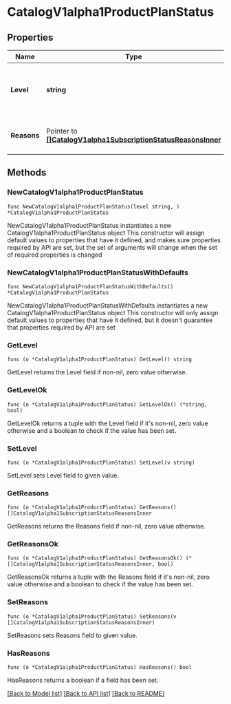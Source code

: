 # CatalogV1alpha1ProductPlanStatus

## Properties

Name | Type | Description | Notes
------------ | ------------- | ------------- | -------------
**Level** | **string** | The current status level, indicating progress towards consistency. | 
**Reasons** | Pointer to [**[]CatalogV1alpha1SubscriptionStatusReasonsInner**](CatalogV1alpha1SubscriptionStatusReasonsInner.md) | Reasons for the generated status. | [optional] 

## Methods

### NewCatalogV1alpha1ProductPlanStatus

`func NewCatalogV1alpha1ProductPlanStatus(level string, ) *CatalogV1alpha1ProductPlanStatus`

NewCatalogV1alpha1ProductPlanStatus instantiates a new CatalogV1alpha1ProductPlanStatus object
This constructor will assign default values to properties that have it defined,
and makes sure properties required by API are set, but the set of arguments
will change when the set of required properties is changed

### NewCatalogV1alpha1ProductPlanStatusWithDefaults

`func NewCatalogV1alpha1ProductPlanStatusWithDefaults() *CatalogV1alpha1ProductPlanStatus`

NewCatalogV1alpha1ProductPlanStatusWithDefaults instantiates a new CatalogV1alpha1ProductPlanStatus object
This constructor will only assign default values to properties that have it defined,
but it doesn't guarantee that properties required by API are set

### GetLevel

`func (o *CatalogV1alpha1ProductPlanStatus) GetLevel() string`

GetLevel returns the Level field if non-nil, zero value otherwise.

### GetLevelOk

`func (o *CatalogV1alpha1ProductPlanStatus) GetLevelOk() (*string, bool)`

GetLevelOk returns a tuple with the Level field if it's non-nil, zero value otherwise
and a boolean to check if the value has been set.

### SetLevel

`func (o *CatalogV1alpha1ProductPlanStatus) SetLevel(v string)`

SetLevel sets Level field to given value.


### GetReasons

`func (o *CatalogV1alpha1ProductPlanStatus) GetReasons() []CatalogV1alpha1SubscriptionStatusReasonsInner`

GetReasons returns the Reasons field if non-nil, zero value otherwise.

### GetReasonsOk

`func (o *CatalogV1alpha1ProductPlanStatus) GetReasonsOk() (*[]CatalogV1alpha1SubscriptionStatusReasonsInner, bool)`

GetReasonsOk returns a tuple with the Reasons field if it's non-nil, zero value otherwise
and a boolean to check if the value has been set.

### SetReasons

`func (o *CatalogV1alpha1ProductPlanStatus) SetReasons(v []CatalogV1alpha1SubscriptionStatusReasonsInner)`

SetReasons sets Reasons field to given value.

### HasReasons

`func (o *CatalogV1alpha1ProductPlanStatus) HasReasons() bool`

HasReasons returns a boolean if a field has been set.


[[Back to Model list]](../README.md#documentation-for-models) [[Back to API list]](../README.md#documentation-for-api-endpoints) [[Back to README]](../README.md)


